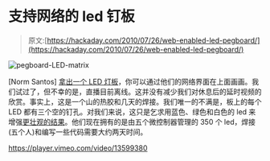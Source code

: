 # 支持网络的 led 钉板

> 原文:[https://hackaday.com/2010/07/26/web-enabled-led-pegboard/](https://hackaday.com/2010/07/26/web-enabled-led-pegboard/)

![](../Images/42951f3601ed92f079a7927c1714c324.png "pegboard-LED-matrix")

[Norm Santos] [拿出一个 LED 灯板](http://wall.elnormo.net/how)，你可以通过他们的网络界面在上面画画。我们试过了，但不幸的是，直播目前离线。这并没有减少我们对休息后的延时视频的欣赏。事实上，这是一个山的热胶和几天的焊接。我们唯一的不满是，板上的每个 LED 都有三个空的钉孔。对我们来说，这只是乞求用蓝色、绿色和白色的 led 来增强[更壮观的结果](http://hackaday.com/2008/09/13/led-coffee-table/)。他们现在拥有的是由五个微控制器管理的 350 个 led，焊接(五个人)和编写一些代码需要大约两天时间。

<https://player.vimeo.com/video/13599380>

</div> </body> </html>
